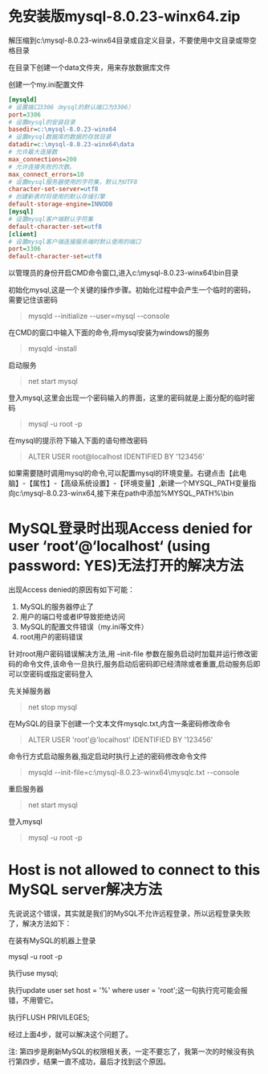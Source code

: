 # 免安装版mysql-8.0.23-winx64.zip
解压缩到c:\mysql-8.0.23-winx64目录或自定义目录，不要使用中文目录或带空格目录

在目录下创建一个data文件夹，用来存放数据库文件

创建一个my.ini配置文件

```ini
[mysqld]
# 设置端口3306（mysql的默认端口为3306）
port=3306
# 设置mysql的安装目录
basedir=c:\mysql-8.0.23-winx64
# 设置mysql数据库的数据的存放目录
datadir=c:\mysql-8.0.23-winx64\data
# 允许最大连接数
max_connections=200
# 允许连接失败的次数。
max_connect_errors=10
# 设置mysql服务器使用的字符集，默认为UTF8
character-set-server=utf8
# 创建新表时将使用的默认存储引擎
default-storage-engine=INNODB
[mysql]
# 设置mysql客户端默认字符集
default-character-set=utf8
[client]
# 设置mysql客户端连接服务端时默认使用的端口
port=3306
default-character-set=utf8
```

以管理员的身份开启CMD命令窗口,进入c:\mysql-8.0.23-winx64\bin目录

初始化mysql,这是一个关键的操作步骤。初始化过程中会产生一个临时的密码，需要记住该密码
> mysqld --initialize --user=mysql --console

在CMD的窗口中输入下面的命令,将mysql安装为windows的服务
> mysqld -install

启动服务
> net start mysql

登入mysql,这里会出现一个密码输入的界面，这里的密码就是上面分配的临时密码
> mysql -u root -p

在mysql的提示符下输入下面的语句修改密码
> ALTER USER root@localhost IDENTIFIED BY '123456'

如果需要随时调用mysql的命令,可以配置mysql的环境变量。右键点击【此电脑】-【属性】-【高级系统设置】-【环境变量】,新建一个MYSQL_PATH变量指向c:\mysql-8.0.23-winx64,接下来在path中添加%MYSQL_PATH%\bin

# MySQL登录时出现Access denied for user ‘root‘@‘localhost‘ (using password: YES)无法打开的解决方法
出现Access denied的原因有如下可能：
1. MySQL的服务器停止了
2. 用户的端口号或者IP导致拒绝访问
3. MySQL的配置文件错误（my.ini等文件）
4. root用户的密码错误

针对root用户密码错误解决方法,用 –init-file 参数在服务启动时加载并运行修改密码的命令文件,该命令一旦执行,服务启动后密码即已经清除或者重置,启动服务后即可以空密码或指定密码登入

先关掉服务器
> net stop mysql

在MySQL的目录下创建一个文本文件mysqlc.txt,内含一条密码修改命令
> ALTER USER 'root'@'localhost' IDENTIFIED BY '123456'

命令行方式启动服务器,指定启动时执行上述的密码修改命令文件
> mysqld --init-file=c:\mysql-8.0.23-winx64\mysqlc.txt --console

重启服务器
> net start mysql

登入mysql
> mysql -u root -p

# Host is not allowed to connect to this MySQL server解决方法
先说说这个错误，其实就是我们的MySQL不允许远程登录，所以远程登录失败了，解决方法如下：

在装有MySQL的机器上登录

mysql -u root -p

执行use mysql;

执行update user set host = '%' where user = 'root';这一句执行完可能会报错，不用管它。

执行FLUSH PRIVILEGES;

经过上面4步，就可以解决这个问题了。

注: 第四步是刷新MySQL的权限相关表，一定不要忘了，我第一次的时候没有执行第四步，结果一直不成功，最后才找到这个原因。